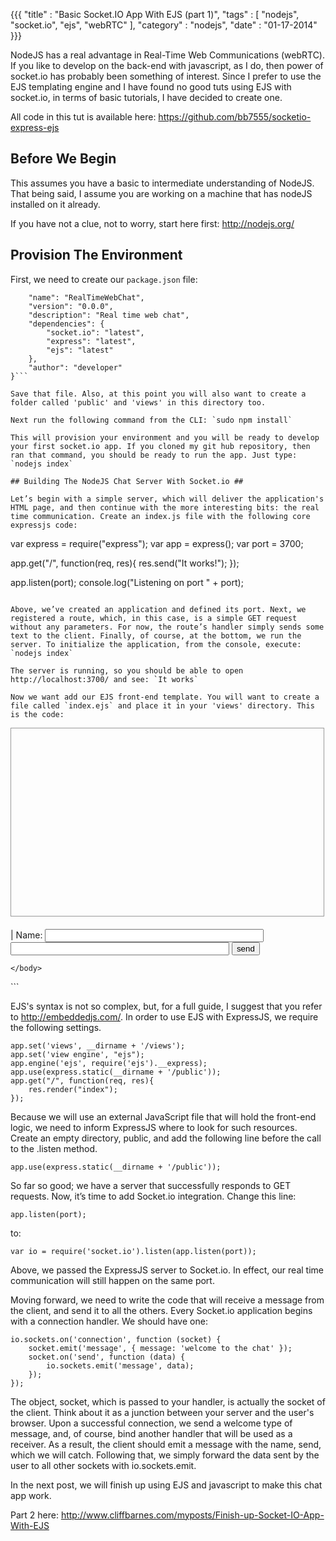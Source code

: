 {{{
    "title"    : "Basic Socket.IO App With EJS (part 1)",
    "tags"     : [ "nodejs", "socket.io", "ejs", "webRTC" ],
    "category" : "nodejs",
    "date"     : "01-17-2014"
}}}

NodeJS has a real advantage in Real-Time Web Communications (webRTC). If you like to develop on the back-end with javascript, as I do, then power of socket.io has probably been something of interest. Since I prefer to use the EJS templating engine and I have found no good tuts using EJS with socket.io, in terms of basic tutorials, I have decided to create one.

All code in this tut is available here: https://github.com/bb7555/socketio-express-ejs

## Before We Begin ##

This assumes you have a basic to intermediate understanding of NodeJS. That being said, I assume you are working on a machine that has nodeJS installed on it already. 

If you have not a clue, not to worry, start here first: http://nodejs.org/

## Provision The Environment ##

First, we need to create our `package.json` file:

```{
    "name": "RealTimeWebChat",
    "version": "0.0.0",
    "description": "Real time web chat",
    "dependencies": {
        "socket.io": "latest",
        "express": "latest",
        "ejs": "latest"
    },
    "author": "developer"
}```

Save that file. Also, at this point you will also want to create a folder called 'public' and 'views' in this directory too.

Next run the following command from the CLI: `sudo npm install`

This will provision your environment and you will be ready to develop your first socket.io app. If you cloned my git hub repository, then ran that command, you should be ready to run the app. Just type: `nodejs index`

## Building The NodeJS Chat Server With Socket.io ##

Let’s begin with a simple server, which will deliver the application's HTML page, and then continue with the more interesting bits: the real time communication. Create an index.js file with the following core expressjs code:

```
var express = require("express");
var app = express();
var port = 3700;
 
app.get("/", function(req, res){
    res.send("It works!");
});
 
app.listen(port);
console.log("Listening on port " + port);
```

Above, we’ve created an application and defined its port. Next, we registered a route, which, in this case, is a simple GET request without any parameters. For now, the route’s handler simply sends some text to the client. Finally, of course, at the bottom, we run the server. To initialize the application, from the console, execute: `nodejs index`

The server is running, so you should be able to open http://localhost:3700/ and see: `It works`

Now we want add our EJS front-end template. You will want to create a file called `index.ejs` and place it in your 'views' directory. This is the code:

```
<html>
	<head>
		<title>Real time web chat</title>
		<script src='/chat.js' type='text/javascript'></script>
		<script src='/socket.io/socket.io.js' type='text/javascript'></script>
	<body>
		<div id='content' style='width: 500px; height: 300px; margin: 0 0 20px 0; border: solid 1px #999; overflow-y: scroll;'></div>
			<div class="controls">
				| Name:
				<input id='name' style='width:350px' />
				<br />
				<input id='field' style='width:350px;' />
				<input id='send' type='button' value='send' />
			</div>
		
	</body>
</html>
```

EJS's syntax is not so complex, but, for a full guide, I suggest that you refer to http://embeddedjs.com/. In order to use EJS with ExpressJS, we require the following settings.

```
app.set('views', __dirname + '/views');
app.set('view engine', "ejs");
app.engine('ejs', require('ejs').__express);
app.use(express.static(__dirname + '/public'));
app.get("/", function(req, res){
    res.render("index");
});
```

Because we will use an external JavaScript file that will hold the front-end logic, we need to inform ExpressJS where to look for such resources. Create an empty directory, public, and add the following line before the call to the .listen method.

`app.use(express.static(__dirname + '/public'));`

So far so good; we have a server that successfully responds to GET requests. Now, it’s time to add Socket.io integration. Change this line:

`app.listen(port);`

to:

```
var io = require('socket.io').listen(app.listen(port));
```

Above, we passed the ExpressJS server to Socket.io. In effect, our real time communication will still happen on the same port.

Moving forward, we need to write the code that will receive a message from the client, and send it to all the others. Every Socket.io application begins with a connection handler. We should have one:

```
io.sockets.on('connection', function (socket) {
    socket.emit('message', { message: 'welcome to the chat' });
    socket.on('send', function (data) {
        io.sockets.emit('message', data);
    });
});
```

The object, socket, which is passed to your handler, is actually the socket of the client. Think about it as a junction between your server and the user's browser. Upon a successful connection, we send a welcome type of message, and, of course, bind another handler that will be used as a receiver. As a result, the client should emit a message with the name, send, which we will catch. Following that, we simply forward the data sent by the user to all other sockets with io.sockets.emit.

In the next post, we will finish up using EJS and javascript to make this chat app work.

Part 2 here: http://www.cliffbarnes.com/myposts/Finish-up-Socket-IO-App-With-EJS